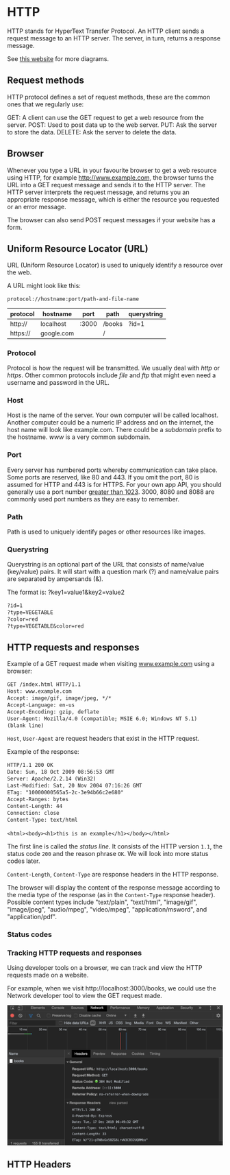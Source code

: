 # HTTP

HTTP stands for HyperText Transfer Protocol. An HTTP client sends a request message to an HTTP server. The server, in turn, returns a response message.

See [this website](https://www.ntu.edu.sg/home/ehchua/programming/webprogramming/HTTP_Basics.html) for more diagrams.

## Request methods

HTTP protocol defines a set of request methods, these are the common ones that we regularly use:

GET: A client can use the GET request to get a web resource from the server.
POST: Used to post data up to the web server.
PUT: Ask the server to store the data.
DELETE: Ask the server to delete the data.

## Browser

Whenever you type a URL in your favourite browser to get a web resource using HTTP, for example http://www.example.com, the browser turns the URL into a GET request message and sends it to the HTTP server. The HTTP server interprets the request message, and returns you an appropriate response message, which is either the resource you requested or an error message.

The browser can also send POST request messages if your website has a form.

## Uniform Resource Locator (URL)

URL (Uniform Resource Locator) is used to uniquely identify a resource over the web.

A URL might look like this:

```
protocol://hostname:port/path-and-file-name
```

| protocol | hostname   | port  | path   | querystring |
| -------- | ---------- | ----- | ------ | ----------- |
| http://  | localhost  | :3000 | /books | ?id=1       |
| https:// | google.com |       | /      |             |

### Protocol

Protocol is how the request will be transmitted. We usually deal with _http_ or _https_. Other common protocols include _file_ and _ftp_ that might even need a username and password in the URL.

### Host

Host is the name of the server. Your own computer will be called localhost. Another computer could be a numeric IP address and on the internet, the host name will look like example.com. There could be a _subdomain_ prefix to the hostname. _www_ is a very common subdomain.

### Port

Every server has numbered ports whereby communication can take place. Some ports are reserved, like 80 and 443. If you omit the port, 80 is assumed for HTTP and 443 is for HTTPS. For your own app API, you should generally use a port number [greater than 1023](https://en.wikipedia.org/wiki/List_of_TCP_and_UDP_port_numbers). 3000, 8080 and 8088 are commonly used port numbers as they are easy to remember.

### Path

Path is used to uniquely identify pages or other resources like images.

### Querystring

Querystring is an optional part of the URL that consists of name/value (key/value) pairs.
It will start with a question mark (?) and name/value pairs are separated by ampersands (&).

The format is: ?key1=value1&key2=value2

```
?id=1
?type=VEGETABLE
?color=red
?type=VEGETABLE&color=red
```

## HTTP requests and responses

Example of a GET request made when visiting www.example.com using a browser:

```
GET /index.html HTTP/1.1
Host: www.example.com
Accept: image/gif, image/jpeg, */*
Accept-Language: en-us
Accept-Encoding: gzip, deflate
User-Agent: Mozilla/4.0 (compatible; MSIE 6.0; Windows NT 5.1)
(blank line)
```

`Host`, `User-Agent` are request headers that exist in the HTTP request.

Example of the response:

```
HTTP/1.1 200 OK
Date: Sun, 18 Oct 2009 08:56:53 GMT
Server: Apache/2.2.14 (Win32)
Last-Modified: Sat, 20 Nov 2004 07:16:26 GMT
ETag: "10000000565a5-2c-3e94b66c2e680"
Accept-Ranges: bytes
Content-Length: 44
Connection: close
Content-Type: text/html

<html><body><h1>this is an example</h1></body></html>
```

The first line is called the _status line_. It consists of the HTTP version `1.1`, the status code `200` and the reason phrase `OK`. We will look into more status codes later.

`Content-Length`, `Content-Type` are response headers in the HTTP response.

The browser will display the content of the response message according to the media type of the response (as in the `Content-Type` response header). Possible content types include "text/plain", "text/html", "image/gif", "image/jpeg", "audio/mpeg", "video/mpeg", "application/msword", and "application/pdf".

### Status codes

### Tracking HTTP requests and responses

Using developer tools on a browser, we can track and view the HTTP requests made on a website.

For example, when we visit http://localhost:3000/books, we could use the Network developer tool to view the GET request made.

<img src="../_media/get-request.png" alt="get request on /books uri" width="600"/>

## HTTP Headers
